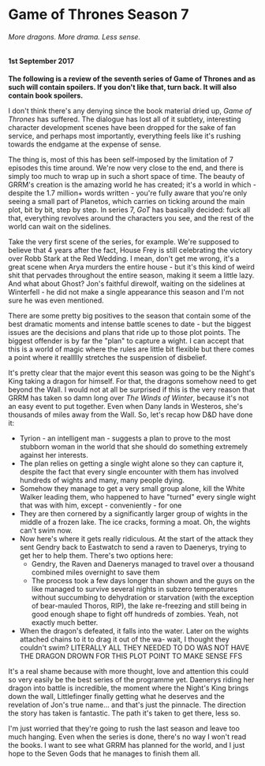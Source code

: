 # Game of Thrones Season 7

###### More dragons. More drama. Less sense.

#### 1st September 2017

**The following is a review of the seventh series of Game of Thrones and as such will contain spoilers. If you don't like that, turn back. It will also contain book spoilers.**

I don't think there's any denying since the book material dried up, _Game of Thrones_ has suffered. The dialogue has lost all of it subtlety, interesting character development scenes have been dropped for the sake of fan service, and perhaps most importantly, everything feels like it's rushing towards the endgame at the expense of sense.

The thing is, most of this has been self-imposed by the limitation of 7 episodes this time around. We're now very close to the end, and there is simply too much to wrap up in such a short space of time. The beauty of GRRM's creation is the amazing world he has created; it's a world in which - despite the 1.7 million+ words written - you're fully aware that you're only seeing a small part of Planetos, which carries on ticking around the main plot, bit by bit, step by step. In series 7, _GoT_ has basically decided: fuck all that, everything revolves around the characters you see, and the rest of the world can wait on the sidelines.

Take the very first scene of the series, for example. We're supposed to believe that 4 years after the fact, House Frey is still celebrating the victory over Robb Stark at the Red Wedding. I mean, don't get me wrong, it's a great scene when Arya murders the entire house - but it's this kind of weird shit that pervades throughout the entire season, making it seem a little lazy. And what about Ghost? Jon's faithful direwolf, waiting on the sidelines at Winterfell - he did not make a single appearance this season and I'm not sure he was even mentioned.

There are some pretty big positives to the season that contain some of the best dramatic moments and intense battle scenes to date - but the biggest issues are the decisions and plans that ride up to those plot points. The biggest offender is by far the "plan" to capture a wight. I can accept that this is a world of magic where the rules are little bit flexible but there comes a point where it reallllly stretches the suspension of disbelief.
 
It's pretty clear that the major event this season was going to be the Night's King taking a dragon for himself. For that, the dragons somehow need to get beyond the Wall. I would not at all be surprised if this is the very reason that GRRM has taken so damn long over _The Winds of Winter_, because it's not an easy event to put together. Even when Dany lands in Westeros, she's thousands of miles away from the Wall. So, let's recap how D&D have done it:

- Tyrion - an intelligent man - suggests a plan to prove to the most stubborn woman in the world that she should do something extremely against her interests. 
- The plan relies on getting a single wight alone so they can capture it, despite the fact that every single encounter with them has involved hundreds of wights and many, many people dying.
- Somehow they manage to get a very small group alone, kill the White Walker leading them, who happened to have "turned" every single wight that was with him, except - conveniently - for one
- They are then cornered by a significantly larger group of wights in the middle of a frozen lake. The ice cracks, forming a moat. Oh, the wights can't swim now. 
- Now here's where it gets really ridiculous. At the start of the attack they sent Gendry back to Eastwatch to send a raven to Daenerys, trying to get her to help them. There's two options here:
    - Gendry, the Raven and Daenerys managed to travel over a thousand combined miles overnight to save them
    - The process took a few days longer than shown and the guys on the like managed to survive several nights in subzero temperatures without succumbing to dehydration or starvation (with the exception of bear-mauled Thoros, RIP), the lake re-freezing and still being in good enough shape to fight off hundreds of zombies. Yeah, not exactly much better.
- When the dragon's defeated, it falls into the water. Later on the wights attached chains to it to drag it out of the wa- wait, I thought they couldn't swim? LITERALLY ALL THEY NEEDED TO DO WAS NOT HAVE THE DRAGON DROWN FOR THIS PLOT POINT TO MAKE SENSE FFS

It's a real shame because with more thought, love and attention this could so very easily be the best series of the programme yet. Daenerys riding her dragon into battle is incredible, the moment where the Night's King brings down the wall, Littlefinger finally getting what he deserves and the revelation of Jon's true name... and that's just the pinnacle. The direction the story has taken is fantastic. The path it's taken to get there, less so. 

I'm just worried that they're going to rush the last season and leave too much hanging. Even when the series is done, there's no way I won't read the books. I want to see what GRRM has planned for the world, and I just hope to the Seven Gods that he manages to finish them all.
